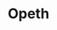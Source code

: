 ---
title: "Opeth"
summary: "Swedish progressive metal band from Stockholm, formed in 1990. Though the group has been through several personnel changes, singer, guitarist, and songwriter has remained Opeth's driving force throughout the years. Opeth has consistently incorporated progressive, folk, blues, classical and jazz influences into their usually lengthy compositions, as well as strong influences from black metal and death metal, especially in their early works. Many songs include acoustic guitar passages and strong dynamic shifts, as well as both death growls and clean vocals. Opeth rarely made live appearances supporting their first four albums; but since conducting their first world tour after the 2001 release of *Blackwater Park*, they have led several world tours. In 2011, they published *Heritage*. It represents a drastic change in style from their previous albums, adopting a mostly progressive rock sound and only clean singing. Åkerfeldt commented on the diversity of Opeth's music: \"I don't see the point of playing in a band and going just one way when you can do everything. It would be impossible for us to play just death metal; that is our roots, but we are now a mishmash of everything, and not purists to any form of music. It's impossible for us to do that, and quite frankly I would think of it as boring to be in a band that plays just metal music. We're not afraid to experiment, or to be caught with our pants down, so to speak. That's what keeps us going.\" On August 26, 2014, Opeth released its eleventh studio album, titled *Pale Communion*. Fredrik Åkesson, spoke about the new direction the band was taking: \"It would be interesting to do a really heavy album, but in a different way. Not to go back, we're not about that. I'm still very proud with the last two albums, I think it's interesting to listen to them, even if I listen in an objective way.\" In 2016, Opeth founded their own label, and published the twelfth studio album \"Sorceress.\""
image: "opeth.jpg"
apple_music_artist_url: "https://music.apple.com/gb/artist/opeth/3196120"
wikipedia_url: "none"
---